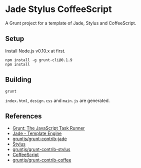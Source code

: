 # Jade Stylus CoffeeScript

A Grunt project for a template of Jade, Stylus and CoffeeScript.

## Setup

Install Node.js v0.10.x at first.

```
npm install -g grunt-cli@0.1.9
npm install
```

## Building

```
grunt
```

`index.html`, `design.css` and `main.js` are generated.

## References

* [Grunt: The JavaScript Task Runner](http://gruntjs.com/)
* [Jade - Template Engine](http://jade-lang.com/)
* [gruntjs/grunt-contrib-jade](https://github.com/gruntjs/grunt-contrib-jade)
* [Stylus](http://learnboost.github.io/stylus/)
* [gruntjs/grunt-contrib-stylus](https://github.com/gruntjs/grunt-contrib-stylus)
* [CoffeeScript](http://coffeescript.org/)
* [gruntjs/grunt-contrib-coffee](https://github.com/gruntjs/grunt-contrib-coffee)
